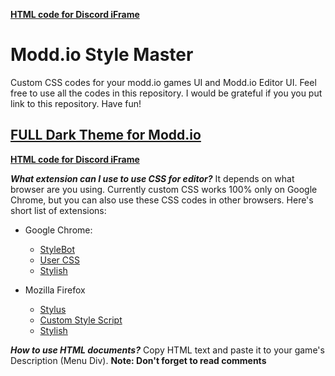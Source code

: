 [**HTML code for Discord iFrame**](***how-to-use-html-documents?***)

# Modd.io Style Master
Custom CSS codes for your modd.io games UI and Modd.io Editor UI.
Feel free to use all the codes in this repository. I would be grateful if you you put link to this repository. Have fun!

## [**FULL Dark Theme for Modd.io**](https://github.com/TheAldas/Modd.io_Style_Master/blob/master/Custom%20CSS/FULL%20Modd.io%20UI/FULL%20Modd.io%20Dark%20Theme.css)


[**HTML code for Discord iFrame**](https://github.com/TheAldas/Modd.io_Style_Master/blob/master/HTML%20for%20games%20-%20codes%20to%20add%20button%20and%20other%20things/HTML%20for%20iFrames/HTML%20for%20discord%20iFrame.html)

***What extension can I use to use CSS for editor?***
It depends on what browser are you using. Currently custom CSS works 100% only on Google Chrome, but you can also use  these CSS codes in other browsers. Here's short list of extensions:

 - Google Chrome: 
    - [StyleBot](https://chrome.google.com/webstore/detail/stylebot/oiaejidbmkiecgbjeifoejpgmdaleoha) 
    - [User CSS](https://chrome.google.com/webstore/detail/user-css/okpjlejfhacmgjkmknjhadmkdbcldfcb)
   - [Stylish](https://chrome.google.com/webstore/detail/stylish-custom-themes-for/fjnbnpbmkenffdnngjfgmeleoegfcffe)
   
- Mozilla Firefox
  - [Stylus](https://addons.mozilla.org/en-US/firefox/addon/styl-us/)
  - [Custom Style Script](https://addons.mozilla.org/en-US/firefox/addon/custom-style-script/)
  - [Stylish](https://addons.mozilla.org/en-US/firefox/addon/stylish/)
 
***How to use HTML documents?***
Copy HTML text and paste it to your game's Description (Menu Div). **Note: Don't forget to read comments**
